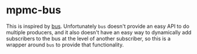 # mpmc-bus

This is inspired by [bus](https://github.com/jonhoo/). Unfortunately `bus` doesn't provide an easy API to do multiple producers, and it also doesn't have an easy way to dynamically add subscribers to the bus at the level of another subscriber, so this is a wrapper around `bus` to provide that functionality.
